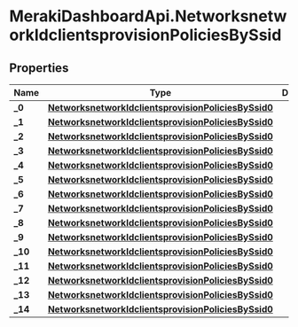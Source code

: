# MerakiDashboardApi.NetworksnetworkIdclientsprovisionPoliciesBySsid

## Properties
Name | Type | Description | Notes
------------ | ------------- | ------------- | -------------
**_0** | [**NetworksnetworkIdclientsprovisionPoliciesBySsid0**](NetworksnetworkIdclientsprovisionPoliciesBySsid0.md) |  | [optional] 
**_1** | [**NetworksnetworkIdclientsprovisionPoliciesBySsid0**](NetworksnetworkIdclientsprovisionPoliciesBySsid0.md) |  | [optional] 
**_2** | [**NetworksnetworkIdclientsprovisionPoliciesBySsid0**](NetworksnetworkIdclientsprovisionPoliciesBySsid0.md) |  | [optional] 
**_3** | [**NetworksnetworkIdclientsprovisionPoliciesBySsid0**](NetworksnetworkIdclientsprovisionPoliciesBySsid0.md) |  | [optional] 
**_4** | [**NetworksnetworkIdclientsprovisionPoliciesBySsid0**](NetworksnetworkIdclientsprovisionPoliciesBySsid0.md) |  | [optional] 
**_5** | [**NetworksnetworkIdclientsprovisionPoliciesBySsid0**](NetworksnetworkIdclientsprovisionPoliciesBySsid0.md) |  | [optional] 
**_6** | [**NetworksnetworkIdclientsprovisionPoliciesBySsid0**](NetworksnetworkIdclientsprovisionPoliciesBySsid0.md) |  | [optional] 
**_7** | [**NetworksnetworkIdclientsprovisionPoliciesBySsid0**](NetworksnetworkIdclientsprovisionPoliciesBySsid0.md) |  | [optional] 
**_8** | [**NetworksnetworkIdclientsprovisionPoliciesBySsid0**](NetworksnetworkIdclientsprovisionPoliciesBySsid0.md) |  | [optional] 
**_9** | [**NetworksnetworkIdclientsprovisionPoliciesBySsid0**](NetworksnetworkIdclientsprovisionPoliciesBySsid0.md) |  | [optional] 
**_10** | [**NetworksnetworkIdclientsprovisionPoliciesBySsid0**](NetworksnetworkIdclientsprovisionPoliciesBySsid0.md) |  | [optional] 
**_11** | [**NetworksnetworkIdclientsprovisionPoliciesBySsid0**](NetworksnetworkIdclientsprovisionPoliciesBySsid0.md) |  | [optional] 
**_12** | [**NetworksnetworkIdclientsprovisionPoliciesBySsid0**](NetworksnetworkIdclientsprovisionPoliciesBySsid0.md) |  | [optional] 
**_13** | [**NetworksnetworkIdclientsprovisionPoliciesBySsid0**](NetworksnetworkIdclientsprovisionPoliciesBySsid0.md) |  | [optional] 
**_14** | [**NetworksnetworkIdclientsprovisionPoliciesBySsid0**](NetworksnetworkIdclientsprovisionPoliciesBySsid0.md) |  | [optional] 


